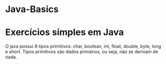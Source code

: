 # Java-Basics
# Exercícios simples em Java
O java possui 8 tipos primitivos: char, boolean, int, float, double, byte, long e short. Tipos primitivos são dados primários, ou seja, não se derivam de nada.
